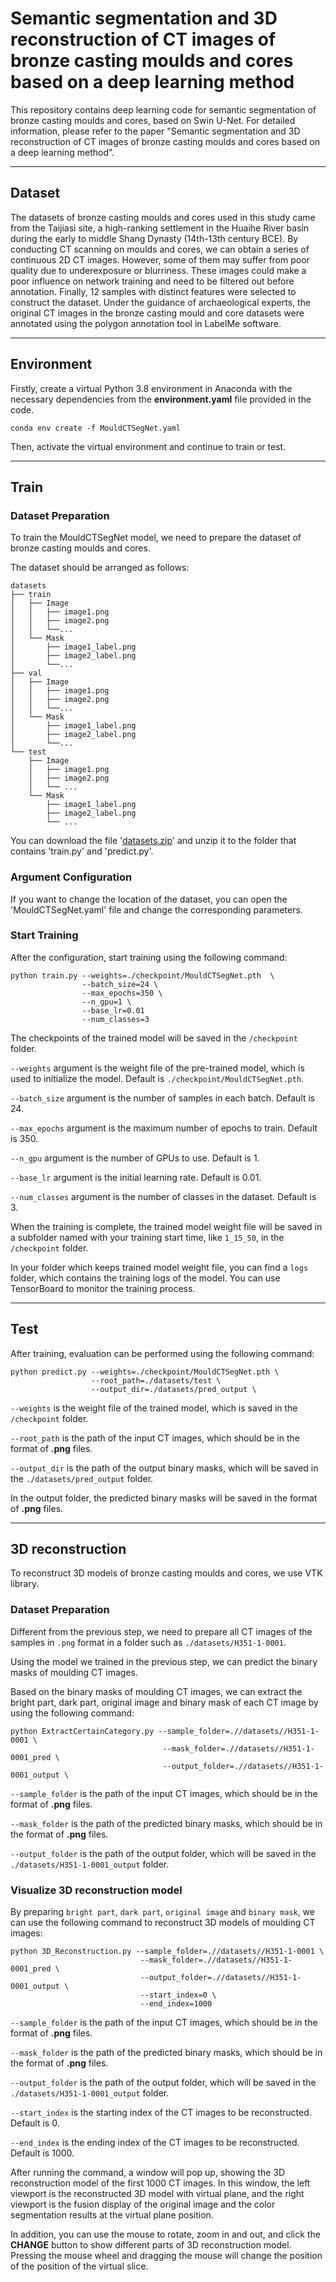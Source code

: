 # Semantic segmentation and 3D reconstruction of CT images of bronze casting moulds and cores based on a deep learning method

This repository contains deep learning code for semantic segmentation of bronze casting moulds and cores, based on Swin U-Net. 
For detailed information, please refer to the paper "Semantic segmentation and 3D reconstruction of CT images of bronze casting moulds and cores based on a deep learning method".

---
## Dataset

The datasets of bronze casting moulds and cores used in this study came from the Taijiasi site, a high-ranking settlement in the Huaihe River basin during the early to middle Shang Dynasty (14th-13th century BCE).
By conducting CT scanning on moulds and cores, we can obtain a series of continuous 2D CT images. 
However, some of them may suffer from poor quality due to underexposure or blurriness. 
These images could make a poor influence on network training and need to be filtered out before annotation. 
Finally, 12 samples with distinct features were selected to construct the dataset.
Under the guidance of archaeological experts, the original CT images in the bronze casting mould and core datasets were annotated using the polygon annotation tool in LabelMe software.

---
## Environment

Firstly, create a virtual Python 3.8 environment in Anaconda with the necessary dependencies from the **environment.yaml** file provided in the code.

```
conda env create -f MouldCTSegNet.yaml
```
Then, activate the virtual environment and continue to train or test.

---
## Train

### Dataset Preparation
To train the MouldCTSegNet model, we need to prepare the dataset of bronze casting moulds and cores.

The dataset should be arranged as follows:
```
datasets
├── train
│   ├── Image
│   │   ├── image1.png
│   │   ├── image2.png
│   │   └──...
│   └── Mask
│       ├── image1_label.png
│       ├── image2_label.png
│       └──...
├── val
│   ├── Image
│   │   ├── image1.png
│   │   ├── image2.png
│   │   └──...
│   └── Mask
│       ├── image1_label.png
│       ├── image2_label.png
│       └──...
└── test
    ├── Image
    │   ├── image1.png
    │   ├── image2.png
    │   └── ...
    └── Mask
        ├── image1_label.png
        ├── image2_label.png
        └── ...
```


You can download the file '[datasets.zip](https://osf.io/g57up "MouldCTDatasets")' and unzip it to the folder that contains 'train.py' and 'predict.py'.

### Argument Configuration
If you want to change the location of the dataset, you can open the 'MouldCTSegNet.yaml' file and change the corresponding parameters.

### Start Training
After the configuration, start training using the following command:
```
python train.py --weights=./checkpoint/MouldCTSegNet.pth  \
                --batch_size=24 \
                --max_epochs=350 \
                --n_gpu=1 \
                --base_lr=0.01
                --num_classes=3
```

The checkpoints of the trained model will be saved in the `/checkpoint` folder.

`--weights` argument is the weight file of the pre-trained model, which is used to initialize the model. Default is `./checkpoint/MouldCTSegNet.pth`.

`--batch_size` argument is the number of samples in each batch. Default is 24.

`--max_epochs` argument is the maximum number of epochs to train. Default is 350.

`--n_gpu` argument is the number of GPUs to use. Default is 1.

`--base_lr` argument is the initial learning rate. Default is 0.01.

`--num_classes` argument is the number of classes in the dataset. Default is 3.

When the training is complete, the trained model weight file will be saved in a subfolder named with your training start time, like `1_15_50`, in the `/checkpoint` folder.

In your folder which keeps trained model weight file, you can find a `logs` folder, which contains the training logs of the model.
You can use TensorBoard to monitor the training process.

---
## Test
After training, evaluation can be performed using the following command:
```
python predict.py --weights=./checkpoint/MouldCTSegNet.pth \
                  --root_path=./datasets/test \
                  --output_dir=./datasets/pred_output \
```

`--weights` is the weight file of the trained model, which is saved in the `/checkpoint` folder.

`--root_path` is the path of the input CT images, which should be in the format of **.png** files.

`--output_dir` is the path of the output binary masks, which will be saved in the `./datasets/pred_output` folder.

In the output folder, the predicted binary masks will be saved in the format of **.png** files.

---
## 3D reconstruction
To reconstruct 3D models of bronze casting moulds and cores, we use VTK library.

### Dataset Preparation
Different from the previous step, we need to prepare all CT images of the samples in `.png` format in a folder such as `./datasets/H351-1-0001`.

Using the model we trained in the previous step, we can predict the binary masks of moulding CT images.

Based on the binary masks of moulding CT images, 
we can extract the bright part, dark part, original image and binary mask of each CT image by using the following command:
```
python ExtractCertainCategory.py --sample_folder=.//datasets//H351-1-0001 \
                                  --mask_folder=.//datasets//H351-1-0001_pred \
                                  --output_folder=.//datasets//H351-1-0001_output \
```

`--sample_folder` is the path of the input CT images, which should be in the format of **.png** files.

`--mask_folder` is the path of the predicted binary masks, which should be in the format of **.png** files.

`--output_folder` is the path of the output folder, which will be saved in the `./datasets/H351-1-0001_output` folder.

### Visualize 3D reconstruction model
By preparing `bright part`, `dark part`, `original image` and `binary mask`, we can use the following command to reconstruct 3D models of moulding CT images:
```
python 3D_Reconstruction.py --sample_folder=.//datasets//H351-1-0001 \
                             --mask_folder=.//datasets//H351-1-0001_pred \
                             --output_folder=.//datasets//H351-1-0001_output \
                             --start_index=0 \
                             --end_index=1000
```
`--sample_folder` is the path of the input CT images, which should be in the format of **.png** files.

`--mask_folder` is the path of the predicted binary masks, which should be in the format of **.png** files.

`--output_folder` is the path of the output folder, which will be saved in the `./datasets/H351-1-0001_output` folder.

`--start_index` is the starting index of the CT images to be reconstructed. Default is 0.

`--end_index` is the ending index of the CT images to be reconstructed. Default is 1000.

After running the command, a window will pop up, showing the 3D reconstruction model of the first 1000 CT images.
In this window, the left viewport is the reconstructed 3D model with virtual plane, 
and the right viewport is the fusion display of the original image and the color segmentation results at the virtual plane position.

In addition, you can use the mouse to rotate, zoom in and out, and click the **CHANGE** button to show different parts of 3D reconstruction model.
Pressing the mouse wheel and dragging the mouse will change the position of the position of the virtual slice.
